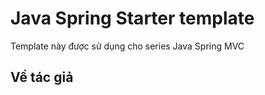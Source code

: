 # Java Spring Starter template
Template này được sử dụng cho series Java Spring MVC 
## Về tác giả

